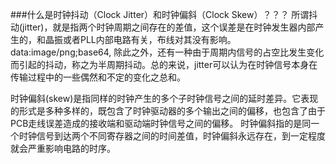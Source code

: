 ###什么是时钟抖动（Clock Jitter）和时钟偏斜（Clock Skew）？？？
所谓抖动(jitter)，就是指两个时钟周期之间存在的差值，这个误差是在时钟发生器内部产生的，和晶振或者PLL内部电路有关，布线对其没有影响。
data:image/png;base64,
除此之外，还有一种由于周期内信号的占空比发生变化而引起的抖动，称之为半周期抖动。总的来说，jitter可以认为在时钟信号本身在传输过程中的一些偶然和不定的变化之总和。
 
时钟偏斜(skew)是指同样的时钟产生的多个子时钟信号之间的延时差异。它表现的形式是多种多样的，既包含了时钟驱动器的多个输出之间的偏移，也包含了由于PCB走线误差造成的接收端和驱动端时钟信号之间的偏移。
时钟偏斜指的是同一个时钟信号到达两个不同寄存器之间的时间差值，时钟偏斜永远存在，到一定程度就会严重影响电路的时序。
